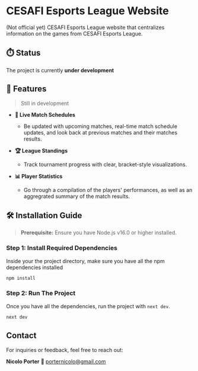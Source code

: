 # CESAFI Esports League Website

(Not official yet) CESAFI Esports League website that centralizes information on the games from CESAFI Esports League.

## ⏱️ Status

The project is currently **under development**

## 🚀 Features

> Still in development

- **📅 Live Match Schedules**

  - Be updated with upcoming matches, real-time match schedule updates, and look back at previous matches and their matches results.

- **🏆 League Standings**

  - Track tournament progress with clear, bracket-style visualizations.

- **📊 Player Statistics**

  - Go through a compilation of the players' performances, as well as an aggregrated summary of the match results.

## 🛠️ Installation Guide

> **Prerequisite:** Ensure you have Node.js v16.0 or higher installed.

### Step 1: Install Required Dependencies

Inside your the project directory, make sure you have all the npm dependencies installed

```bash
npm install
```

### Step 2: Run The Project

Once you have all the dependencies, run the project with `next dev`.

```bash
next dev
```

## Contact

For inquiries or feedback, feel free to reach out:

**Nicolo Porter**
📩 [porternicolo@gmail.com](mailto:porternicolo@gmail.com)
